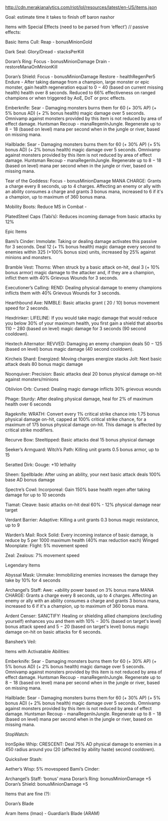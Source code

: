 http://cdn.merakianalytics.com/riot/lol/resources/latest/en-US/items.json

Goal: estimate time it takes to finish off baron nashor


Items with Special Effects (need to be parsed from ‘effect’) // passive effects:

Basic Items
Cull: 
Reap - bonusMinionGold

Dark Seal: 
Glory/Dread - stacksPerKill

Doran’s Ring:
Focus - bonusMinionDamage
Drain - restoreManaOnMinionKill

Doran’s Shield: 
Focus - bonusMinionDamage
Restore - healthRegenPer5
Endure - After taking damage from a champion, large monster or epic monster, gain health regeneration equal to 0 − 40 (based on current missing health) health over 8 seconds. Reduced to 66% effectiveness on ranged champions or when triggered by AoE, DoT or proc effects.

Emberknife: 
Sear - Damaging monsters burns them for 60 (+ 30% AP) (+ 5% bonus AD) (+ 2% bonus health) magic damage over 5 seconds. Omnivamp against monsters provided by this item is not reduced by area of effect damage.
Huntsman 
Recoup - manaRegenInJungle.
Regenerate up to 8 − 18 (based on level) mana per second when in the jungle or river, based on missing mana.

Hailblade: 
Sear - Damaging monsters burns them for 60 (+ 30% AP) (+ 5% bonus AD) (+ 2% bonus health) magic damage over 5 seconds. Omnivamp against monsters provided by this item is not reduced by area of effect damage.
Huntsman 
Recoup - manaRegenInJungle.
Regenerate up to 8 − 18 (based on level) mana per second when in the jungle or river, based on missing mana.

Tear of the Goddess: 
Focus - bonusMinionDamage
MANA CHARGE: Grants a charge every 8 seconds, up to 4 charges. Affecting an enemy or ally with an ability consumes a charge and grants 3 bonus mana, increased to 6 if it's a champion, up to maximum of 360 bonus mana.

Mobility Boots: 
Reduce MS in Combat - 

PlatedSteel Caps (Tabi’s): 
Reduces incoming damage from basic attacks by 12%


Epic Items

Bami’s Cinder: 
Immolate: Taking or dealing damage activates this passive for 3 seconds. Deal 12 (+ 1% bonus health) magic damage every second to enemies within  325 (+100% bonus size) units, increased by 25% against minions and monsters.

Bramble Vest: 
Thorns: When struck by a basic attack on-hit, deal 3 (+ 10% bonus armor) magic damage to the attacker and, if they are a champion, inflict them with 40% Grievous Wounds for 3 seconds.

Executioner’s Calling: 
REND: Dealing physical damage to enemy champions inflicts them with 40%  Grievous Wounds for 3 seconds.

Hearthbound Axe: 
NIMBLE: Basic attacks grant ( 20 /  10) bonus movement speed for 2 seconds.

Hexdrinker: 
LIFELINE: If you would take magic damage that would reduce you below 30% of your maximum health, you first gain a shield that absorbs 110 − 280 (based on level) magic damage for 3 seconds (90 second cooldown).

Hextech Alternator: 
REVVED: Damaging an enemy champion deals 50 − 125 (based on level) bonus magic damage (40 second cooldown).

Kircheis Shard: 
Energized: Moving charges energize stacks
Jolt: Next basic attack deals 80 bonus magic damage

Noonquiver: 
Precision: Basic attacks deal 20 bonus physical damage on-hit against monsters/minions

Oblivion Orb: 
Cursed: Dealing magic damage inflicts 30% grievous wounds

Phage: 
Sturdy: After dealing physical damage, heal for 2% of maximum health over 6 seconds

Rageknife: 
WRATH: Convert every 1% critical strike chance into 1.75 bonus physical damage on-hit, capped at 100% critical strike chance, for a maximum of 175 bonus physical damage on-hit. This damage is affected by critical strike modifiers.

Recurve Bow: 
Steeltipped: Basic attacks deal 15 bonus physical damage

Seeker’s Armguard: 
Witch’s Path: Killing unit grants 0.5 bonus armor, up to 15

Seratted Dirk:
Gouge: +10 lethality

Sheen: 
Spellblade: After using an ability, your next basic attack deals 100% base AD bonus damage

Spectre’s Cowl: 
Incorporeal: Gain 150% base health regen after taking damage for up to 10 seconds

Tiamat: 
Cleave: basic attacks on-hit deal 60% - 12% physical damage near target

Verdant Barrier: 
Adaptive: Killing a unit grants 0.3 bonus magic resistance, up to 9

Warden’s Mail: 
Rock Solid: Every incoming instance of basic damage, is reduce by 5 per 1000 maximum health (40% max reduction each)
Winged Moonplate: 
Flight: 5% movement speed

Zeal: 
Zealous: 7% movement speed

Legendary Items

Abyssal Mask: 
Unmake: Immobilizing enemies increases the damage they take by 10% for 4 seconds

Archangel’s Staff: 
Awe: +ability power based on 3% bonus mana
MANA CHARGE: Grants a charge every 8 seconds, up to 4 charges. Affecting an enemy or ally with an ability consumes a charge and grants 3 bonus mana, increased to 6 if it's a champion, up to maximum of 360 bonus mana.

Ardent Censer: 
SANCTIFY: Healing or shielding allied champions (excluding yourself) enhances you and them with 10% − 30% (based on target's level) bonus attack speed and 5 − 20 (based on target's level) bonus magic damage on-hit on basic attacks for 6 seconds.

Banshee’s Veil: 
 


Items with Activatable Abilities: 

Emberknife: 
Sear - Damaging monsters burns them for 60 (+ 30% AP) (+ 5% bonus AD) (+ 2% bonus health) magic damage over 5 seconds. Omnivamp against monsters provided by this item is not reduced by area of effect damage.
Huntsman 
Recoup - manaRegenInJungle.
Regenerate up to 8 − 18 (based on level) mana per second when in the jungle or river, based on missing mana.

Hailblade: 
Sear - Damaging monsters burns them for 60 (+ 30% AP) (+ 5% bonus AD) (+ 2% bonus health) magic damage over 5 seconds. Omnivamp against monsters provided by this item is not reduced by area of effect damage.
Huntsman 
Recoup - manaRegenInJungle.
Regenerate up to 8 − 18 (based on level) mana per second when in the jungle or river, based on missing mana.

StopWatch:  

IronSpike Whip:
 CRESCENT: Deal 75% AD physical damage to enemies in a 450 radius around you (20 (affected by ability haste) second cooldown).

Quicksilver Stash: 





Aether’s Wisp: 5% movespeed
Bami’s Cinder: 


Archangel’s Staff: ‘bonus’ mana
Doran’s Ring: bonusMinionDamage +5
Doran’s Shield: bonusMinionDamage +5


Items that are fine (?):

Doran’s Blade

Aram Items (lmao) - 
Guardian’s Blade (ARAM)
